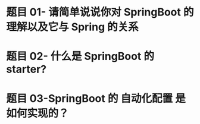 # 题目 01- 请简单说说你对 SpringBoot 的理解以及它与 Spring 的关系

# 题目 02- 什么是 SpringBoot 的 starter?

# 题目 03-SpringBoot 的 自动化配置 是如何实现的？

